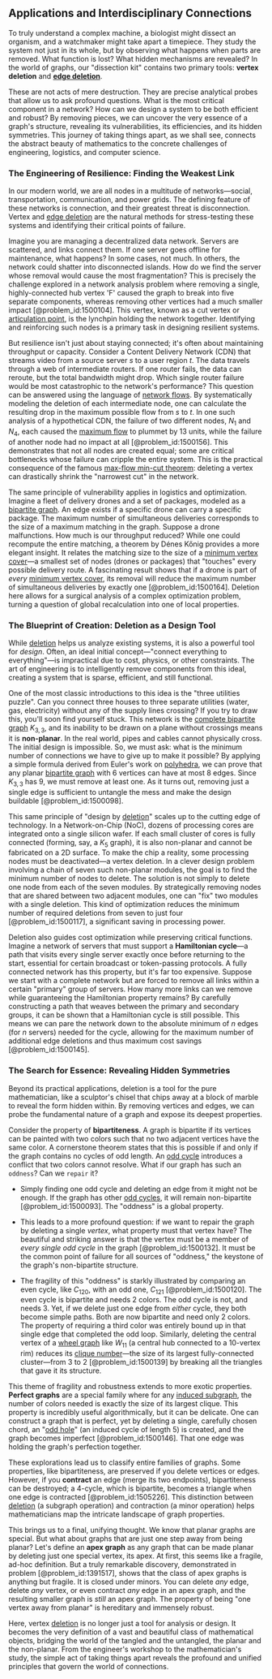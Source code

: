 ## Applications and Interdisciplinary Connections

To truly understand a complex machine, a biologist might dissect an organism, and a watchmaker might take apart a timepiece. They study the system not just in its whole, but by observing what happens when parts are removed. What function is lost? What hidden mechanisms are revealed? In the world of graphs, our "dissection kit" contains two primary tools: **vertex deletion** and **[edge deletion](@article_id:265701)**.

These are not acts of mere destruction. They are precise analytical probes that allow us to ask profound questions. What is the most critical component in a network? How can we design a system to be both efficient and robust? By removing pieces, we can uncover the very essence of a graph's structure, revealing its vulnerabilities, its efficiencies, and its hidden symmetries. This journey of taking things apart, as we shall see, connects the abstract beauty of mathematics to the concrete challenges of engineering, logistics, and computer science.

### The Engineering of Resilience: Finding the Weakest Link

In our modern world, we are all nodes in a multitude of networks—social, transportation, communication, and power grids. The defining feature of these networks is connection, and their greatest threat is disconnection. Vertex and [edge deletion](@article_id:265701) are the natural methods for stress-testing these systems and identifying their critical points of failure.

Imagine you are managing a decentralized data network. Servers are scattered, and links connect them. If one server goes offline for maintenance, what happens? In some cases, not much. In others, the network could shatter into disconnected islands. How do we find the server whose removal would cause the most fragmentation? This is precisely the challenge explored in a network analysis problem where removing a single, highly-connected hub vertex 'F' caused the graph to break into five separate components, whereas removing other vertices had a much smaller impact [@problem_id:1500104]. This vertex, known as a cut vertex or [articulation point](@article_id:264005), is the lynchpin holding the network together. Identifying and reinforcing such nodes is a primary task in designing resilient systems.

But resilience isn't just about staying connected; it's often about maintaining throughput or capacity. Consider a Content Delivery Network (CDN) that streams video from a source server $s$ to a user region $t$. The data travels through a web of intermediate routers. If one router fails, the data can reroute, but the total bandwidth might drop. Which single router failure would be most catastrophic to the network's performance? This question can be answered using the language of [network flows](@article_id:268306). By systematically modeling the deletion of each intermediate node, one can calculate the resulting drop in the maximum possible flow from $s$ to $t$. In one such analysis of a hypothetical CDN, the failure of two different nodes, $N_1$ and $N_4$, each caused the [maximum flow](@article_id:177715) to plummet by 13 units, while the failure of another node had no impact at all [@problem_id:1500156]. This demonstrates that not all nodes are created equal; some are critical bottlenecks whose failure can cripple the entire system. This is the practical consequence of the famous [max-flow min-cut theorem](@article_id:149965): deleting a vertex can drastically shrink the "narrowest cut" in the network.

The same principle of vulnerability applies in logistics and optimization. Imagine a fleet of delivery drones and a set of packages, modeled as a [bipartite graph](@article_id:153453). An edge exists if a specific drone can carry a specific package. The maximum number of simultaneous deliveries corresponds to the size of a maximum matching in the graph. Suppose a drone malfunctions. How much is our throughput reduced? While one could recompute the entire matching, a theorem by Dénes Kőnig provides a more elegant insight. It relates the matching size to the size of a [minimum vertex cover](@article_id:264825)—a smallest set of nodes (drones or packages) that "touches" every possible delivery route. A fascinating result shows that if a drone is part of *every* [minimum vertex cover](@article_id:264825), its removal will reduce the maximum number of simultaneous deliveries by exactly one [@problem_id:1500164]. Deletion here allows for a surgical analysis of a complex optimization problem, turning a question of global recalculation into one of local properties.

### The Blueprint of Creation: Deletion as a Design Tool

While [deletion](@article_id:148616) helps us analyze existing systems, it is also a powerful tool for *design*. Often, an ideal initial concept—"connect everything to everything"—is impractical due to cost, physics, or other constraints. The art of engineering is to intelligently remove components from this ideal, creating a system that is sparse, efficient, and still functional.

One of the most classic introductions to this idea is the "three utilities puzzle". Can you connect three houses to three separate utilities (water, gas, electricity) without any of the supply lines crossing? If you try to draw this, you'll soon find yourself stuck. This network is the [complete bipartite graph](@article_id:275735) $K_{3,3}$, and its inability to be drawn on a plane without crossings means it is **non-planar**. In the real world, pipes and cables cannot physically cross. The initial design is impossible. So, we must ask: what is the minimum number of connections we have to give up to make it possible? By applying a simple formula derived from Euler's work on [polyhedra](@article_id:637416), we can prove that any planar [bipartite graph](@article_id:153453) with 6 vertices can have at most 8 edges. Since $K_{3,3}$ has 9, we must remove at least one. As it turns out, removing just a single edge is sufficient to untangle the mess and make the design buildable [@problem_id:1500098].

This same principle of "design by [deletion](@article_id:148616)" scales up to the cutting edge of technology. In a Network-on-Chip (NoC), dozens of processing cores are integrated onto a single silicon wafer. If each small cluster of cores is fully connected (forming, say, a $K_5$ graph), it is also non-planar and cannot be fabricated on a 2D surface. To make the chip a reality, some processing nodes must be deactivated—a vertex deletion. In a clever design problem involving a chain of seven such non-planar modules, the goal is to find the minimum number of nodes to delete. The solution is not simply to delete one node from each of the seven modules. By strategically removing nodes that are shared between two adjacent modules, one can "fix" two modules with a single deletion. This kind of optimization reduces the minimum number of required deletions from seven to just four [@problem_id:1500117], a significant saving in processing power.

Deletion also guides cost optimization while preserving critical functions. Imagine a network of servers that must support a **Hamiltonian cycle**—a path that visits every single server exactly once before returning to the start, essential for certain broadcast or token-passing protocols. A fully connected network has this property, but it's far too expensive. Suppose we start with a complete network but are forced to remove all links within a certain "primary" group of servers. How many more links can we remove while guaranteeing the Hamiltonian property remains? By carefully constructing a path that weaves between the primary and secondary groups, it can be shown that a Hamiltonian cycle is still possible. This means we can pare the network down to the absolute minimum of $n$ edges (for $n$ servers) needed for the cycle, allowing for the maximum number of additional edge deletions and thus maximum cost savings [@problem_id:1500145].

### The Search for Essence: Revealing Hidden Symmetries

Beyond its practical applications, deletion is a tool for the pure mathematician, like a sculptor's chisel that chips away at a block of marble to reveal the form hidden within. By removing vertices and edges, we can probe the fundamental nature of a graph and expose its deepest properties.

Consider the property of **bipartiteness**. A graph is bipartite if its vertices can be painted with two colors such that no two adjacent vertices have the same color. A cornerstone theorem states that this is possible if and only if the graph contains no cycles of odd length. An [odd cycle](@article_id:271813) introduces a conflict that two colors cannot resolve. What if our graph has such an `oddness`? Can we `repair` it?

-   Simply finding one odd cycle and deleting an edge from it might not be enough. If the graph has other [odd cycles](@article_id:270793), it will remain non-bipartite [@problem_id:1500093]. The "oddness" is a global property.

-   This leads to a more profound question: if we want to repair the graph by deleting a single *vertex*, what property must that vertex have? The beautiful and striking answer is that the vertex must be a member of *every single odd cycle* in the graph [@problem_id:1500132]. It must be the common point of failure for all sources of "oddness," the keystone of the graph's non-bipartite structure.

-   The fragility of this "oddness" is starkly illustrated by comparing an even cycle, like $C_{120}$, with an odd one, $C_{121}$ [@problem_id:1500120]. The even cycle is bipartite and needs 2 colors. The odd cycle is not, and needs 3. Yet, if we delete just one edge from *either* cycle, they both become simple paths. Both are now bipartite and need only 2 colors. The property of requiring a third color was entirely bound up in that single edge that completed the odd loop. Similarly, deleting the central vertex of a [wheel graph](@article_id:271392) like $W_{11}$ (a central hub connected to a 10-vertex rim) reduces its [clique number](@article_id:272220)—the size of its largest fully-connected cluster—from 3 to 2 [@problem_id:1500139] by breaking all the triangles that gave it its structure.

This theme of fragility and robustness extends to more exotic properties. **Perfect graphs** are a special family where for any [induced subgraph](@article_id:269818), the number of colors needed is exactly the size of its largest clique. This property is incredibly useful algorithmically, but it can be delicate. One can construct a graph that is perfect, yet by deleting a single, carefully chosen chord, an "[odd hole](@article_id:269901)" (an induced cycle of length 5) is created, and the graph becomes imperfect [@problem_id:1500146]. That one edge was holding the graph's perfection together.

These explorations lead us to classify entire families of graphs. Some properties, like bipartiteness, are preserved if you delete vertices or edges. However, if you **contract** an edge (merge its two endpoints), bipartiteness can be destroyed; a 4-cycle, which is bipartite, becomes a triangle when one edge is contracted [@problem_id:1505226]. This distinction between [deletion](@article_id:148616) (a subgraph operation) and contraction (a minor operation) helps mathematicians map the intricate landscape of graph properties.

This brings us to a final, unifying thought. We know that planar graphs are special. But what about graphs that are just one step away from being planar? Let's define an **apex graph** as any graph that can be made planar by deleting just one special vertex, its apex. At first, this seems like a fragile, ad-hoc definition. But a truly remarkable discovery, demonstrated in problem [@problem_id:1391517], shows that the class of apex graphs is anything but fragile. It is closed under minors. You can delete *any* edge, delete *any* vertex, or even contract *any* edge in an apex graph, and the resulting smaller graph is *still* an apex graph. The property of being "one vertex away from planar" is hereditary and immensely robust.

Here, vertex [deletion](@article_id:148616) is no longer just a tool for analysis or design. It becomes the very definition of a vast and beautiful class of mathematical objects, bridging the world of the tangled and the untangled, the planar and the non-planar. From the engineer's workshop to the mathematician's study, the simple act of taking things apart reveals the profound and unified principles that govern the world of connections.